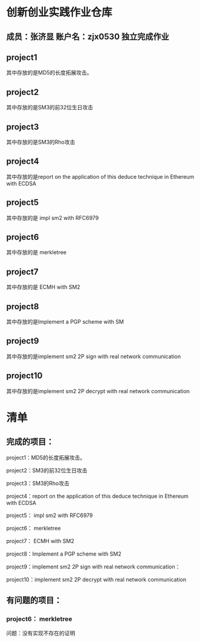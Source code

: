 # 创新创业实践作业仓库

## 成员：张济显 账户名：zjx0530 独立完成作业

## project1

其中存放的是MD5的长度拓展攻击。

## project2

其中存放的是SM3的前32位生日攻击

## project3

其中存放的是SM3的Rho攻击

## project4

其中存放的是report on the application of this deduce technique in Ethereum with ECDSA

## project5

其中存放的是 impl sm2 with RFC6979

## project6

其中存放的是 merkletree

## project7

其中存放的是 ECMH with SM2

## project8

其中存放的是Implement a PGP scheme with SM

## project9

其中存放的是implement sm2 2P sign with real network communication

## project10

其中存放的是implement sm2 2P decrypt with real network communication

# 清单

## 完成的项目：

project1：MD5的长度拓展攻击。

project2：SM3的前32位生日攻击

project3：SM3的Rho攻击

project4：report on the application of this deduce technique in Ethereum with ECDSA

project5： impl sm2 with RFC6979

project6： merkletree

project7： ECMH with SM2

project8：Implement a PGP scheme with SM2

project9：implement sm2 2P sign with real network communication：

project10：implement sm2 2P decrypt with real network communication

## 有问题的项目：

### project6： merkletree

问题：没有实现不存在的证明
